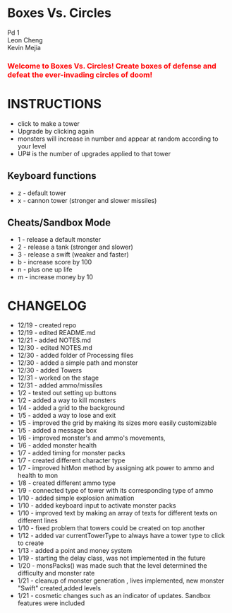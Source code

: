 Boxes Vs. Circles
================
Pd 1  <br />
Leon Cheng  <br />
Kevin Mejia  <br />

<font color='red'>
<h3>
Welcome to Boxes Vs. Circles! Create boxes of defense and defeat the ever-invading circles of doom!
</h3>
</font>

INSTRUCTIONS
=====================
- click to make a tower
- Upgrade by clicking again
- monsters will increase in number and appear at random according to your level 
- UP# is the number of upgrades applied to that tower


Keyboard functions
------------------
- z - default tower
- x - cannon tower (stronger and slower missiles)

Cheats/Sandbox Mode
-------------------
- 1 - release a default monster
- 2 - release a tank (stronger and slower)
- 3 - release a swift (weaker and faster)
- b - increase score by 100
- n - plus one up life
- m - increase money by 10


CHANGELOG
===========
 - 12/19 - created repo
 - 12/19 - edited README.md
 - 12/21 - added NOTES.md
 - 12/30 - edited NOTES.md
 - 12/30 - added folder of Processing files
 - 12/30 - added a simple path and monster
 - 12/30 - added Towers
 - 12/31 - worked on the stage
 - 12/31 - added ammo/missiles
 - 1/2 - tested out setting up buttons
 - 1/2 - added a way to kill monsters
 - 1/4 - added a grid to the background
 - 1/5 - added a way to lose and exit
 - 1/5 - improved the grid by making its sizes more easily customizable
 - 1/5 - added a message box
 - 1/6 - improved monster's and ammo's movements, 
 - 1/6 - added monster health 
 - 1/7 - added timing for monster packs
 - 1/7 - created different character type 
 - 1/7 - improved hitMon method by assigning atk power to ammo and health to mon
 - 1/8 - created different ammo type
 - 1/9 - connected type of tower with its corresponding type of ammo
 - 1/10 - added simple explosion animation
 - 1/10 - added keyboard input to activate monster packs
 - 1/10 - improved text by making an array of texts for different texts on different lines
 - 1/10 - fixed problem that towers could be created on top another
 - 1/12 - added var currentTowerType to always have a tower type to click to create
 - 1/13 - added a point and money system
 - 1/19 - starting the delay class, was not implemented in the future
 - 1/20 - monsPacks() was made such that the level determined the difficulty and monster rate
 - 1/21 - cleanup of monster generation , lives implemented, new monster "Swift" created,added levels
 - 1/21 - cosmetic changes such as an indicator of updates. Sandbox features were included


